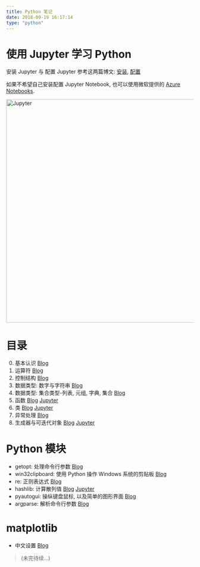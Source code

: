 ```yaml
---
title: Python 笔记
date: 2018-09-19 16:17:14
type: "python"
---
```


# 使用 Jupyter 学习 Python

安装 Jupyter 与 配置 Jupyter 参考这两篇博文: [安装](/2018/08/Windows安装Jupyter/), [配置](/2018/09/配置JupyterNotebook/)

如果不希望自己安装配置 Jupyter Notebook, 也可以使用微软提供的 [Azure Notebooks](https://notebooks.azure.com/).

<a href="https://github.com/zombie110year/Learn-Python/">
    <img src="https://upload.wikimedia.org/wikipedia/commons/3/38/Jupyter_logo.svg" alt="Jupyter" width="600px" align="center" />
</a>

# 目录

0. 基本认识 [Blog](/2018/07/python基本认识/)
0. 运算符 [Blog](/2018/07/python运算符/)
0. 控制结构 [Blog](/2018/07/python控制结构/)
0. 数据类型: 数字与字符串 [Blog](/2018/07/python中的数字与字符串/)
0. 数据类型: 集合类型-列表, 元组, 字典, 集合 [Blog](/2018/07/python集合类型/)
0. 函数 [Blog](/2018/08/python函数/) [Jupyter](https://notebooks.azure.com/Zombie110year/libraries/SyntaxPractice/html/PyNote/%E5%87%BD%E6%95%B0.ipynb)
0. 类 [Blog](/2018/08/python类/) [Jupyter](https://notebooks.azure.com/Zombie110year/libraries/SyntaxPractice/html/PyNote/%E7%B1%BB.ipynb)
0. 异常处理 [Blog](/2018/08/python异常处理/)
0. 生成器与可迭代对象 [Blog](/2018/09/python生成器与可迭代对象) [Jupyter](https://notebooks.azure.com/Zombie110year/libraries/SyntaxPractice/html/PyNote/%E7%94%9F%E6%88%90%E5%99%A8%E4%B8%8E%E5%8F%AF%E8%BF%AD%E4%BB%A3%E5%AF%B9%E8%B1%A1.ipynb)

# Python 模块

- getopt: 处理命令行参数 [Blog](/2018/08/PyLib-getopt/)
- win32clipboard: 使用 Python 操作 Windows 系统的剪贴板 [Blog](/2018/08/PyLib-win32clipboard/)
- re: 正则表达式 [Blog](/2018/08/regex-正则表达式/)
- hashlib: 计算散列值 [Blog](/2018/10/PyLib-hashlib/) [Jupyter](https://notebooks.azure.com/Zombie110year/libraries/SyntaxPractice/html/PyNote/lib.hashlib.tutorial.ipynb)
- pyautogui: 操纵键盘鼠标, 以及简单的图形界面 [Blog](/2018/10/PyLib-pyautogui/)
- argparse: 解析命令行参数 [Blog](/2018/10/PyLib-argparse/)

# matplotlib

- 中文设置 [Blog](/2018/09/matplotlib中文)

> (未完待续...)

